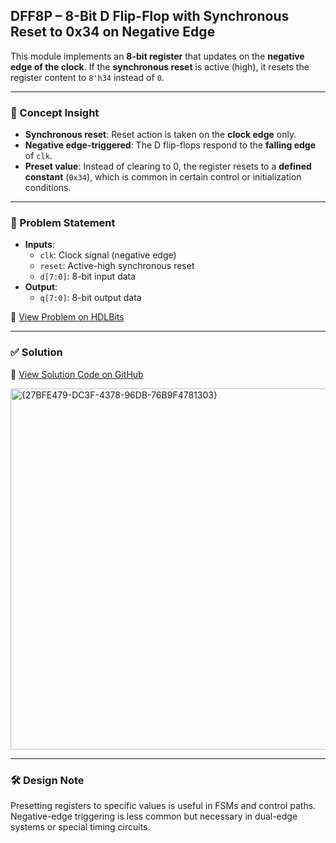 ## DFF8P – 8-Bit D Flip-Flop with Synchronous Reset to 0x34 on Negative Edge

This module implements an **8-bit register** that updates on the **negative edge of the clock**. If the **synchronous reset** is active (high), it resets the register content to `8'h34` instead of `0`.

---

### 🧠 Concept Insight  
- **Synchronous reset**: Reset action is taken on the **clock edge** only.  
- **Negative edge-triggered**: The D flip-flops respond to the **falling edge** of `clk`.  
- **Preset value**: Instead of clearing to 0, the register resets to a **defined constant** (`0x34`), which is common in certain control or initialization conditions.

---

### 📘 Problem Statement  
- **Inputs**:  
  - `clk`: Clock signal (negative edge)  
  - `reset`: Active-high synchronous reset  
  - `d[7:0]`: 8-bit input data  
- **Output**:  
  - `q[7:0]`: 8-bit output data  

🔗 [View Problem on HDLBits](https://hdlbits.01xz.net/wiki/Dff8p)

---

### ✅ Solution  
📄 [View Solution Code on GitHub](https://github.com/EswarAdithya011/HDLBits/blob/main/Problem%20Sets/4.%20Sequential%20Logic/4.1%20Flip-Flops/Dff8p.v)

<img width="578" alt="{27BFE479-DC3F-4378-96DB-76B9F4781303}" src="https://github.com/user-attachments/assets/9daf4dad-0636-4036-9b80-5cb4bd518632" />

---

### 🛠 Design Note  
Presetting registers to specific values is useful in FSMs and control paths. Negative-edge triggering is less common but necessary in dual-edge systems or special timing circuits.
